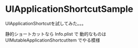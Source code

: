 # UIApplicationShortcutSample
UIApplicationShortcutを試してみた。。。

静的ショートカットなら
Info.plist
で
動的なものは
UIMutableApplicationShortcutItem
でやる模様